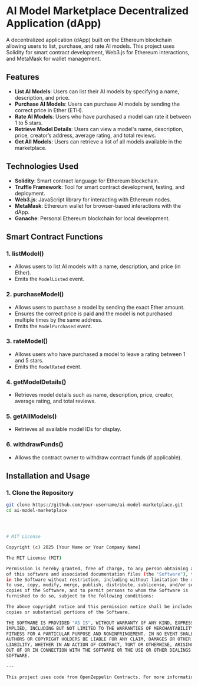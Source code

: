 # AI Model Marketplace Decentralized Application (dApp)

A decentralized application (dApp) built on the Ethereum blockchain allowing users to list, purchase, and rate AI models. This project uses Solidity for smart contract development, Web3.js for Ethereum interactions, and MetaMask for wallet management.

## Features

- **List AI Models**: Users can list their AI models by specifying a name, description, and price.
- **Purchase AI Models**: Users can purchase AI models by sending the correct price in Ether (ETH).
- **Rate AI Models**: Users who have purchased a model can rate it between 1 to 5 stars.
- **Retrieve Model Details**: Users can view a model's name, description, price, creator’s address, average rating, and total reviews.
- **Get All Models**: Users can retrieve a list of all models available in the marketplace.

## Technologies Used

- **Solidity**: Smart contract language for Ethereum blockchain.
- **Truffle Framework**: Tool for smart contract development, testing, and deployment.
- **Web3.js**: JavaScript library for interacting with Ethereum nodes.
- **MetaMask**: Ethereum wallet for browser-based interactions with the dApp.
- **Ganache**: Personal Ethereum blockchain for local development.

## Smart Contract Functions

### 1. **listModel()**
   - Allows users to list AI models with a name, description, and price (in Ether).
   - Emits the `ModelListed` event.

### 2. **purchaseModel()**
   - Allows users to purchase a model by sending the exact Ether amount.
   - Ensures the correct price is paid and the model is not purchased multiple times by the same address.
   - Emits the `ModelPurchased` event.

### 3. **rateModel()**
   - Allows users who have purchased a model to leave a rating between 1 and 5 stars.
   - Emits the `ModelRated` event.

### 4. **getModelDetails()**
   - Retrieves model details such as name, description, price, creator, average rating, and total reviews.

### 5. **getAllModels()**
   - Retrieves all available model IDs for display.

### 6. **withdrawFunds()**
   - Allows the contract owner to withdraw contract funds (if applicable).

## Installation and Usage

### 1. Clone the Repository

```bash
git clone https://github.com/your-username/ai-model-marketplace.git
cd ai-model-marketplace




# MIT License

Copyright (c) 2025 [Your Name or Your Company Name]

The MIT License (MIT)

Permission is hereby granted, free of charge, to any person obtaining a copy
of this software and associated documentation files (the "Software"), to deal
in the Software without restriction, including without limitation the rights
to use, copy, modify, merge, publish, distribute, sublicense, and/or sell
copies of the Software, and to permit persons to whom the Software is
furnished to do so, subject to the following conditions:

The above copyright notice and this permission notice shall be included in all
copies or substantial portions of the Software.

THE SOFTWARE IS PROVIDED "AS IS", WITHOUT WARRANTY OF ANY KIND, EXPRESS OR
IMPLIED, INCLUDING BUT NOT LIMITED TO THE WARRANTIES OF MERCHANTABILITY,
FITNESS FOR A PARTICULAR PURPOSE AND NONINFRINGEMENT. IN NO EVENT SHALL THE
AUTHORS OR COPYRIGHT HOLDERS BE LIABLE FOR ANY CLAIM, DAMAGES OR OTHER
LIABILITY, WHETHER IN AN ACTION OF CONTRACT, TORT OR OTHERWISE, ARISING FROM,
OUT OF OR IN CONNECTION WITH THE SOFTWARE OR THE USE OR OTHER DEALINGS IN THE
SOFTWARE.

---

This project uses code from OpenZeppelin Contracts. For more information on OpenZeppelin's open-source licensing and to view the full terms, please visit [OpenZeppelin License](https://github.com/OpenZeppelin/openzeppelin-contracts/blob/master/LICENSE).
